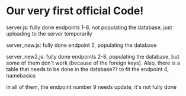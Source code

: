 # Our very first official Code!

server.js: fully done endpoints 1-8, not populating the database, just uploading to the server temporarily

server_new.js: fully done endpoint 2, populating the database

server_new2.js: fully done endpoints 2-8, populating the database, but some of them don't work (because of the foreign keys). Also, there is a table that needs to be done in the database?? to fit the endpoint 4, namebasics

in all of them, the endpoint number 9 needs update, it's not fully done

